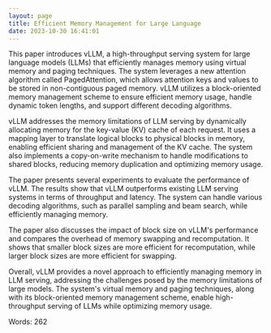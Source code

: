 ```yaml
---
layout: page
title: Efficient Memory Management for Large Language
date: 2023-10-30 16:41:01
---
```

This paper introduces vLLM, a high-throughput serving system for large language models (LLMs) that efficiently manages memory using virtual memory and paging techniques. The system leverages a new attention algorithm called PagedAttention, which allows attention keys and values to be stored in non-contiguous paged memory. vLLM utilizes a block-oriented memory management scheme to ensure efficient memory usage, handle dynamic token lengths, and support different decoding algorithms.

vLLM addresses the memory limitations of LLM serving by dynamically allocating memory for the key-value (KV) cache of each request. It uses a mapping layer to translate logical blocks to physical blocks in memory, enabling efficient sharing and management of the KV cache. The system also implements a copy-on-write mechanism to handle modifications to shared blocks, reducing memory duplication and optimizing memory usage.

The paper presents several experiments to evaluate the performance of vLLM. The results show that vLLM outperforms existing LLM serving systems in terms of throughput and latency. The system can handle various decoding algorithms, such as parallel sampling and beam search, while efficiently managing memory.

The paper also discusses the impact of block size on vLLM's performance and compares the overhead of memory swapping and recomputation. It shows that smaller block sizes are more efficient for recomputation, while larger block sizes are more efficient for swapping.

Overall, vLLM provides a novel approach to efficiently managing memory in LLM serving, addressing the challenges posed by the memory limitations of large models. The system's virtual memory and paging techniques, along with its block-oriented memory management scheme, enable high-throughput serving of LLMs while optimizing memory usage.

Words: 262